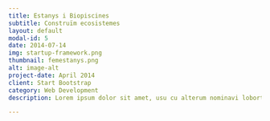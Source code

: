 ```yaml
---
title: Estanys i Biopiscines
subtitle: Construïm ecosistemes
layout: default
modal-id: 5
date: 2014-07-14
img: startup-framework.png
thumbnail: femestanys.png
alt: image-alt
project-date: April 2014
client: Start Bootstrap
category: Web Development
description: Lorem ipsum dolor sit amet, usu cu alterum nominavi lobortis. At duo novum diceret. Tantas apeirian vix et, usu sanctus postulant inciderint ut, populo diceret necessitatibus in vim. Cu eum dicam feugiat noluisse.

---
```


